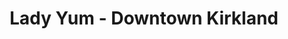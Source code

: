 ---
title: "Lady Yum - Downtown Kirkland"
url: /kirkland/lady-yum-downtown-kirkland/
shop: Bäckerei
---